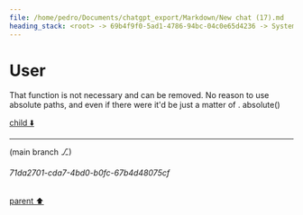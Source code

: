 ```yaml
---
file: /home/pedro/Documents/chatgpt_export/Markdown/New chat (17).md
heading_stack: <root> -> 69b4f9f0-5ad1-4786-94bc-04c0e65d4236 -> System -> 4076056e-8e23-4e6f-8073-d3aebcbb945b -> System -> aaa26c6b-ff13-481f-875f-5631b7a164c7 -> User -> da0cf697-4ddb-4ed6-9a6f-b3a8f8d34d5d -> Assistant -> aaa29b8b-edcb-4926-b6af-07d78682ecaf -> User
---
```

# User

That function is not necessary and can be removed. No reason to use absolute paths, and even if there were it'd be just a matter of . absolute()

[child ⬇️](#71da2701-cda7-4bd0-b0fc-67b4d48075cf)

---

(main branch ⎇)
###### 71da2701-cda7-4bd0-b0fc-67b4d48075cf
[parent ⬆️](#aaa29b8b-edcb-4926-b6af-07d78682ecaf)
